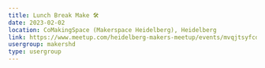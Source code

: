 ```yaml
---
title: Lunch Break Make 🛠️
date: 2023-02-02
location: CoMakingSpace (Makerspace Heidelberg), Heidelberg
link: https://www.meetup.com/heidelberg-makers-meetup/events/mvqjtsyfcdbdb/
usergroup: makershd
type: usergroup
---
```

